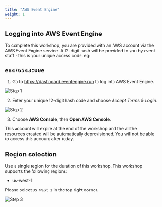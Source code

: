 ```yaml
---
title: "AWS Event Engine"
weight: 1
---
```



## Logging into AWS Event Engine

To complete this workshop, you are provided with an AWS account via the AWS Event Engine service. A 12-digit hash will be provided to you by event staff - this is your unique access code.
eg:
## `e8476543c00e`


1. Go to https://dashboard.eventengine.run to log into AWS Event Engine.

![Step 1](../static/Images/getting_started/c9-step1.png)

2. Enter your unique 12-digit hash code and choose *Accept Terms & Login*.

![Step 2](../static/Images/getting_started/c9-step2.png)

3. Choose **AWS Console**, then **Open AWS Console**.

This account will expire at the end of the workshop and the all the resources created will be automatically deprovisioned. You will not be able to access this account after today.

## Region selection

Use a single region for the duration of this workshop. This workshop supports the following regions:

- us-west-1

Please select `US West 1` in the top right corner.

![Step 3](../static/Images/getting_started/c9-step3.png)
